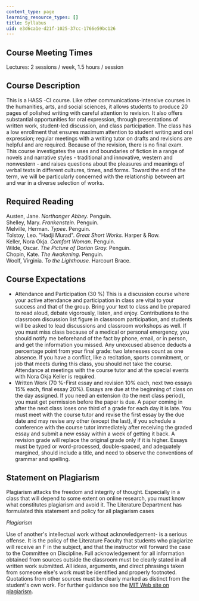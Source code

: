 ```yaml
---
content_type: page
learning_resource_types: []
title: Syllabus
uid: e3d6ca1e-d21f-1025-37cc-1766e59bc126
---
```


Course Meeting Times
--------------------

Lectures: 2 sessions / week, 1.5 hours / session

Course Description
------------------

This is a HASS -CI course. Like other communications-intensive courses in the humanities, arts, and social sciences, it allows students to produce 20 pages of polished writing with careful attention to revision. It also offers substantial opportunities for oral expression, through presentations of written work, student-led discussion, and class participation. The class has a low enrollment that ensures maximum attention to student writing and oral expression; regular meetings with a writing tutor on drafts and revisions are helpful and are required. Because of the revision, there is no final exam. This course investigates the uses and boundaries of fiction in a range of novels and narrative styles - traditional and innovative, western and nonwestern - and raises questions about the pleasures and meanings of verbal texts in different cultures, times, and forms. Toward the end of the term, we will be particularly concerned with the relationship between art and war in a diverse selection of works.

Required Reading
----------------

Austen, Jane. _Northanger Abbey._ Penguin.  
Shelley, Mary. _Frankenstein_. Penguin.  
Melville, Herman. _Typee_. Penguin.  
Tolstoy, Leo. "Hadji Murad". _Great Short Works._ Harper & Row.  
Keller, Nora Okja. _Comfort Woman_. Penguin.  
Wilde, Oscar. _The Picture of Dorian Gray._ Penguin.  
Chopin, Kate. _The Awakening_. Penguin.  
Woolf, Virginia. _To the Lighthouse._ Harcourt Brace.

Course Expectations
-------------------

*   Attendance and Participation (30 %) This is a discussion course where your active attendance and participation in class are vital to your success and that of the group. Bring your text to class and be prepared to read aloud, debate vigorously, listen, and enjoy. Contributions to the classroom discussion list figure in classroom participation, and students will be asked to lead discussions and classroom workshops as well. If you must miss class because of a medical or personal emergency, you should notify me beforehand of the fact by phone, email, or in person, and get the information you missed. Any unexcused absence deducts a percentage point from your final grade: two latenesses count as one absence. If you have a conflict, like a recitation, sports commitment, or job that meets during this class, you should not take the course. Attendance at meetings with the course tutor and at the special events with Nora Okja Keller is required.
*   Written Work (70 %-First essay and revision 10% each, next two essays 15% each, final essay 20%). Essays are due at the beginning of class on the day assigned. If you need an extension (to the next class period), you must get permission before the paper is due. A paper coming in after the next class loses one third of a grade for each day it is late. You must meet with the course tutor and revise the first essay by the due date and may revise any other (except the last), if you schedule a conference with the course tutor immediately after receiving the graded essay and submit a new essay within a week of getting it back. A revision grade will replace the original grade only if it is higher. Essays must be typed or word-processed, double-spaced, and adequately margined, should include a title, and need to observe the conventions of grammar and spelling.

Statement on Plagiarism
-----------------------

Plagiarism attacks the freedom and integrity of thought. Especially in a class that will depend to some extent on online research, you must know what constitutes plagiarism and avoid it. The Literature Department has formulated this statement and policy for all plagiarism cases

_Plagiarism_

Use of another's intellectual work without acknowledgement- is a serious offense. It is the policy of the Literature Faculty that students who plagiarize will receive an F in the subject, and that the instructor will forward the case to the Committee on Discipline. Full acknowledgement for all information obtained from sources outside the classroom must be clearly stated in all written work submitted. All ideas, arguments, and direct phrasings taken from someone else's work must be identified and properly footnoted. Quotations from other sources must be clearly marked as distinct from the student's own work. For further guidance see the [MIT Web site on plagiarism](http://cmsw.mit.edu/writing-and-communication-center/avoiding-plagiarism/).